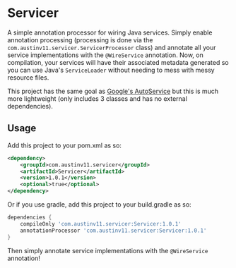 # Servicer
A simple annotation processor for wiring Java services. Simply enable annotation processing 
(processing is done via the `com.austinv11.servicer.ServicerProcessor` class) and annotate all your service implementations with the
`@WireService` annotation. Now, on compilation, your services will have their associated metadata generated so you can use Java's
`ServiceLoader` without needing to mess with messy resource files. 

This project has the same goal as [Google's AutoService](https://github.com/google/auto/tree/master/service) but this is much more 
lightweight (only includes 3 classes and has no external dependencies).

## Usage
Add this project to your pom.xml as so:
```xml
<dependency>
    <groupId>com.austinv11.servicer</groupId>
    <artifactId>Servicer</artifactId>
    <version>1.0.1</version>
    <optional>true</optional>
</dependency>
```

Or if you use gradle, add this project to your build.gradle as so:
```groovy
dependencies {
    compileOnly 'com.austinv11.servicer:Servicer:1.0.1'
    annotationProcessor 'com.austinv11.servicer:Servicer:1.0.1'
}
```

Then simply annotate service implementations with the `@WireService` annotation!
